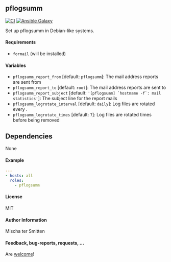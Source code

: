 ## pflogsumm

[![CI](https://github.com/Oefenweb/ansible-pflogsumm/workflows/CI/badge.svg)](https://github.com/Oefenweb/ansible-pflogsumm/actions?query=workflow%3ACI)
[![Ansible Galaxy](http://img.shields.io/badge/ansible--galaxy-pflogsumm-blue.svg)](https://galaxy.ansible.com/Oefenweb/pflogsumm)

Set up pflogsumm in Debian-like systems.

#### Requirements

* `formail` (will be installed)

#### Variables

* `pflogsumm_report_from` [default: `pflogsumm`]: The mail address reports are sent from
* `pflogsumm_report_to` [default: `root`]: The mail address reports are sent to
* `pflogsumm_report_subject` [default: ``'[pflogsumm] `hostname -f`: mail statistics'``]: The subject line for the report mails
* `pflogsumm_logrotate_interval` [default: `daily`]: Log files are rotated every <interval>.
* `pflogsumm_logrotate_times` [default: `7`]: Log files are rotated <times> times before being removed

## Dependencies

None

#### Example

```yaml
---
- hosts: all
  roles:
    - pflogsumm
```

#### License

MIT

#### Author Information

Mischa ter Smitten

#### Feedback, bug-reports, requests, ...

Are [welcome](https://github.com/Oefenweb/ansible-pflogsumm/issues)!

